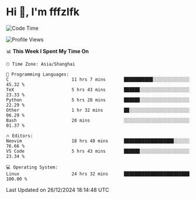 # Hi 👋, I'm fffzlfk

<!--START_SECTION:waka-->
![Code Time](http://img.shields.io/badge/Code%20Time-1%2C044%20hrs%207%20mins-blue)

![Profile Views](http://img.shields.io/badge/Profile%20Views-0-blue)

📊 **This Week I Spent My Time On** 

```text
🕑︎ Time Zone: Asia/Shanghai

💬 Programming Languages: 
C                        11 hrs 7 mins       ███████████░░░░░░░░░░░░░░   45.32 % 
TeX                      5 hrs 43 mins       ██████░░░░░░░░░░░░░░░░░░░   23.33 % 
Python                   5 hrs 28 mins       ██████░░░░░░░░░░░░░░░░░░░   22.29 % 
Other                    1 hr 32 mins        ██░░░░░░░░░░░░░░░░░░░░░░░   06.29 % 
Bash                     20 mins             ░░░░░░░░░░░░░░░░░░░░░░░░░   01.37 % 

🔥 Editors: 
Neovim                   18 hrs 48 mins      ███████████████████░░░░░░   76.66 % 
VS Code                  5 hrs 43 mins       ██████░░░░░░░░░░░░░░░░░░░   23.34 % 

💻 Operating System: 
Linux                    24 hrs 32 mins      █████████████████████████   100.00 % 
```


 Last Updated on 26/12/2024 18:14:48 UTC
<!--END_SECTION:waka-->
